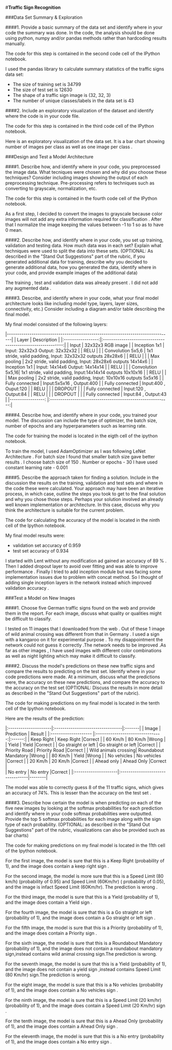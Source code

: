 #**Traffic Sign Recognition**

###Data Set Summary & Exploration

####1. Provide a basic summary of the data set and identify where in your code the summary was done. In the code, the analysis should be done using python, numpy and/or pandas methods rather than hardcoding results manually.

The code for this step is contained in the second code cell of the IPython notebook.  

I used the pandas library to calculate summary statistics of the traffic
signs data set:

* The size of training set is 34799
* The size of test set is 12630
* The shape of a traffic sign image is (32, 32, 3)
* The number of unique classes/labels in the data set is 43


####2. Include an exploratory visualization of the dataset and identify where the code is in your code file.

The code for this step is contained in the third code cell of the IPython notebook.  

Here is an exploratory visualization of the data set. It is a bar chart showing number of images per class as well as one image per class .


###Design and Test a Model Architecture

####1. Describe how, and identify where in your code, you preprocessed the image data. What tecniques were chosen and why did you choose these techniques? Consider including images showing the output of each preprocessing technique. Pre-processing refers to techniques such as converting to grayscale, normalization, etc.

The code for this step is contained in the fourth code cell of the IPython notebook.

As a first step, I decided to convert the images to grayscale because color images will not add any extra information required for classification .
After that I normalize the image keeping the values between -1 to 1 so as to have 0 mean.

####2. Describe how, and identify where in your code, you set up training, validation and testing data. How much data was in each set? Explain what techniques were used to split the data into these sets. (OPTIONAL: As described in the "Stand Out Suggestions" part of the rubric, if you generated additional data for training, describe why you decided to generate additional data, how you generated the data, identify where in your code, and provide example images of the additional data)

The training , test and validation data was already present .
I did not add any augmented data .

####3. Describe, and identify where in your code, what your final model architecture looks like including model type, layers, layer sizes, connectivity, etc.) Consider including a diagram and/or table describing the final model.

My final model consisted of the following layers:

|--------------------------------------------------------------------------------|
| Layer         		|     Description	        					                         |
|:-----------------:|:----------------------------------------------------------:|
| Input         		| 32x32x3 RGB image   							                         |
| Inception 1x1     | Input: 32x32x3 Output: 32x32x32                            |
| RELU              |                                                            |
| Convolution 5x5,6 | 1x1 stride, valid padding, Input: 32x32x32 outputs 28x28x6 |
| RELU					    |												                                     |
| Max pooling	      | 2x2 stride, valid padding, Input: 28x28x6 outputs 14x14x6  |
| Inception 1x1     | Input: 14x14x6 Output: 14x14x14                            |
| RELU              |                                                            |
| Convolution 5x5,16| 1x1 stride, valid padding, Input:14x14x14 outputs 10x10x16 |
| RELU              |                                                            |
| Max pooling	      | 2x2 stride, valid padding, Input: 10x10x16 outputs 5x5x16  |
| Fully connected		| Input:5x5x16 , Output:400          									       |
| Fully connected   | Input:400 , Ouput:120                                      |
| RELU              |                                                            |
| DROPOUT           |                                                            |
| Fully connected		| Input:120 , Output:84          									           |
| RELU              |                                                            |
| DROPOUT           |                                                            |
| Fully connected		| Input:84 , Output:43          									           |
|-----------------: |:----------------------------------------------------------:|


####4. Describe how, and identify where in your code, you trained your model. The discussion can include the type of optimizer, the batch size, number of epochs and any hyperparameters such as learning rate.

The code for training the model is located in the eigth cell of the ipython notebook.

To train the model, I used AdamOptimizer  as I was following LeNet Architecture .
For batch size I found that smaller batch size gave better results . I choose batch size of 150 .
Number or epochs - 30
I have used constant learning rate - 0.001

####5. Describe the approach taken for finding a solution. Include in the discussion the results on the training, validation and test sets and where in the code these were calculated. Your approach may have been an iterative process, in which case, outline the steps you took to get to the final solution and why you chose those steps. Perhaps your solution involved an already well known implementation or architecture. In this case, discuss why you think the architecture is suitable for the current problem.

The code for calculating the accuracy of the model is located in the ninth cell of the Ipython notebook.

My final model results were:
* validation set accuracy of 0.959
* test set accuracy of 0.934

I started with Lent without any modification ad gained an accuracy of 89 % .
Then I added dropout layer to avoid over fitting and was able to improve performance .
Finally I tried to add inception module but was facing some implementation issues due to problem with concat method.
So I thought of adding single inception layers in the network instead which improved validation accuracy .

###Test a Model on New Images

####1. Choose five German traffic signs found on the web and provide them in the report. For each image, discuss what quality or qualities might be difficult to classify.

I tested on 11 images that I downloaded from the web .  Out of these 1 image of wild animal crossing was different from that in Germany . I used a sign with a kangaroo on it for experimental purpose . To my disappointment the network could not guess it correctly .The network needs to be improved .As far as other images , I have used images with different color combinations as well as night lighting which may make it difficult to classify.


####2. Discuss the model's predictions on these new traffic signs and compare the results to predicting on the test set. Identify where in your code predictions were made. At a minimum, discuss what the predictions were, the accuracy on these new predictions, and compare the accuracy to the accuracy on the test set (OPTIONAL: Discuss the results in more detail as described in the "Stand Out Suggestions" part of the rubric).

The code for making predictions on my final model is located in the tenth cell of the Ipython notebook.

Here are the results of the prediction:

|:---------------------|:---------------------------------|:-------|
| Image			           |     Prediction	        					| Result |
|:-------------------- |:--------------------------------:|:------:|
| Keep Right           | Keep Right                       |Correct |
| 60 Km/h              | 80 Km/h                          |Wrong   |
| Yield					       | Yield											      |Correct |
| Go straight or left  | Go straight or left   					  |Correct |
| Priority Road   	   | Priority Road 										|Correct |
| Wild animals crossing| Roundabout Mandatory					    |Wrong   |
| 80 Km/h              | Yield                            |Wrong   |
| No vehicles          | No vehicles                      |Correct |
| 20 Km/h	             | 20 Km/h   							          |Correct |
| Ahead only           | Ahead Only                       |Correct |                
| No entry             | No entry                         |Correct |
|:---------------------|:---------------------------------|--------|


The model was able to correctly guess 8 of the 11 traffic signs, which gives an accuracy of 74%. This is lesser than  the accuracy on the test set .

####3. Describe how certain the model is when predicting on each of the five new images by looking at the softmax probabilities for each prediction and identify where in your code softmax probabilities were outputted. Provide the top 5 softmax probabilities for each image along with the sign type of each probability. (OPTIONAL: as described in the "Stand Out Suggestions" part of the rubric, visualizations can also be provided such as bar charts)

The code for making predictions on my final model is located in the 11th cell of the Ipython notebook.

For the first image, the model is sure that this is a Keep Right (probability of 1), and the image does contain a keep right sign .


For the second image, the model is more sure that this is a Speed Limit (80 km/h) (probability of 0.95) and Speed Limit (60Km/hr) ( probability of 0.05), and the image is infact Speed Limit (60Km/hr). The prediction is wrong .

For the third image, the model is sure that this is a Yield (probability of 1), and the image does contain a Yield sign .

For the fourth image, the model is sure that this is a Go straight or left (probability of 1), and the image does contain a Go straight or left sign .

For the fifth image, the model is sure that this is a Priority (probability of 1), and the image does contain a Priority sign .

For the sixth image, the model is sure that this is a Roundabout Mandatory (probability of 1), and the image does not contain a roundabout mandatory sign,instead contains wild animal crossing sign.The prediction is wrong.

For the seventh image, the model is sure that this is a Yield (probability of 1), and the image does not contain a yield sign ,instead  contains Speed Limit (80 Km/hr) sign.The prediction is wrong.

For the eight image, the model is sure that this is a No vehicles (probability of 1), and the image does contain a No vehicles sign .

For the ninth image, the model is sure that this is a Speed Limit (20 km/hr) (probability of 1), and the image does contain a Speed Limit (20 Km/hr) sign .

For the tenth image, the model is sure that this is a Ahead Only (probability of 1), and the image does contain a Ahead Only sign .

For the eleventh image, the model is sure that this is a No entry (probability of 1), and the image does contain a No entry sign .
